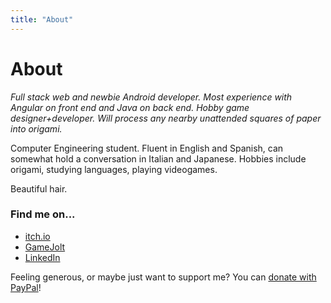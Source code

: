 ```yaml
---
title: "About"
---
```


# About
*Full stack web and newbie Android developer. Most experience with Angular on front end and Java on back end. Hobby game designer+developer. Will process any nearby unattended squares of paper into origami.*

Computer Engineering student.
Fluent in English and Spanish, can somewhat hold a conversation in Italian and Japanese.
Hobbies include origami, studying languages, playing videogames.

Beautiful hair.

### Find me on...
- [itch.io](https://gaogaotaiga.itch.io/)
- [GameJolt](https://gamejolt.com/@GaoGaoTaiga)
- [LinkedIn](https://www.linkedin.com/in/nicol%C3%A1s-marzano-7538b813a/)

Feeling generous, or maybe just want to support me? You can [donate with PayPal](https://paypal.me/nmmarzano)!
